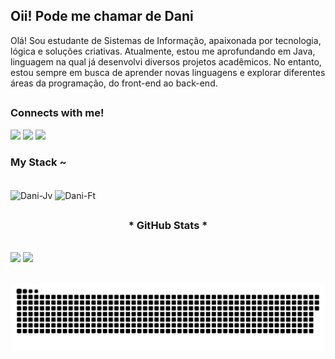 ## Oii! Pode me chamar de Dani

Olá! Sou estudante de Sistemas de Informação, apaixonada por tecnologia, lógica e soluções criativas. Atualmente, estou me aprofundando em Java, linguagem na qual já desenvolvi diversos projetos acadêmicos. No entanto, estou sempre em busca de aprender novas linguagens e explorar diferentes áreas da programação, do front-end ao back-end. 

## <h3 align="left">Connects with me!</h3>

<div> 
  <a href="https://www.instagram.com/danii.oenning/" target="_blank"><img src="https://img.shields.io/badge/-Instagram-%23E4405F?style=for-the-badge&logo=instagram&logoColor=white" target="_blank"></a>
  <a href = "mailto:daniioenning191@gmail.com"><img src="https://img.shields.io/badge/-Gmail-%23333?style=for-the-badge&logo=gmail&logoColor=white" target="_blank"></a>
  <a href="https://www.linkedin.com/in/daniela-oenning-638741350/" target="_blank"><img src="https://img.shields.io/badge/-LinkedIn-%230077B5?style=for-the-badge&logo=linkedin&logoColor=white" target="_blank"></a> 
  
</div>

<h3 align="left">My Stack ~</h3>
<div style="display: inline_block"><br>
  <img align="center" alt="Dani-Jv" height="30" width="40" src="https://cdn.jsdelivr.net/gh/devicons/devicon@latest/icons/java/java-original.svg" /> 
  <img align="center" alt="Dani-Ft" height="30" width="40" src="https://cdn.jsdelivr.net/gh/devicons/devicon@latest/icons/flutter/flutter-original.svg" />
          
</div>

##

 <div style="text-align: center;" align="center">
  <h3>* GitHub Stats *</h3>
  <br>
 </div>
<a href-"https://github.com/danioen">
<img height="180cm" src="https://github-readme-stats.vercel.app/api?username=danioen&show_icons=true&theme=dark&include_all_commits=true&count_private=true"/>
<img height="130cm" src="https://github-readme-stats.vercel.app/api/top-langs/?username=danioen&layout=compact&langs_count=16&theme=dark"/>
</div>



##

<picture align="center">
  <source media="(prefers-color-scheme: dark)" srcset="https://raw.githubusercontent.com/danioen/danioen/output/github-contribution-grid-snake-dark.svg">
  <source media="(prefers-color-scheme: light)" srcset="https://raw.githubusercontent.com/danioen/danioen/output/github-contribution-grid-snake-dark.svg">
  <img align="center" alt="github contribution grid snake animation" src="https://raw.githubusercontent.com/danioen/danioen/output/github-contribution-grid-snake.svg">
</picture>



